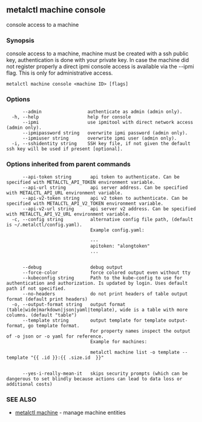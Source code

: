## metalctl machine console

console access to a machine

### Synopsis

console access to a machine, machine must be created with a ssh public key, authentication is done with your private key.
In case the machine did not register properly a direct ipmi console access is available via the --ipmi flag. This is only for administrative access.

```
metalctl machine console <machine ID> [flags]
```

### Options

```
      --admin                 authenticate as admin (admin only).
  -h, --help                  help for console
      --ipmi                  use ipmitool with direct network access (admin only).
      --ipmipassword string   overwrite ipmi password (admin only).
      --ipmiuser string       overwrite ipmi user (admin only).
  -i, --sshidentity string    SSH key file, if not given the default ssh key will be used if present [optional].
```

### Options inherited from parent commands

```
      --api-token string       api token to authenticate. Can be specified with METALCTL_API_TOKEN environment variable.
      --api-url string         api server address. Can be specified with METALCTL_API_URL environment variable.
      --api-v2-token string    api v2 token to authenticate. Can be specified with METALCTL_API_V2_TOKEN environment variable.
      --api-v2-url string      api server v2 address. Can be specified with METALCTL_API_V2_URL environment variable.
  -c, --config string          alternative config file path, (default is ~/.metalctl/config.yaml).
                               Example config.yaml:
                               
                               ---
                               apitoken: "alongtoken"
                               ...
                               
                               
      --debug                  debug output
      --force-color            force colored output even without tty
      --kubeconfig string      Path to the kube-config to use for authentication and authorization. Is updated by login. Uses default path if not specified.
      --no-headers             do not print headers of table output format (default print headers)
  -o, --output-format string   output format (table|wide|markdown|json|yaml|template), wide is a table with more columns. (default "table")
      --template string        output template for template output-format, go template format.
                               For property names inspect the output of -o json or -o yaml for reference.
                               Example for machines:
                               
                               metalctl machine list -o template --template "{{ .id }}:{{ .size.id  }}"
                               
                               
      --yes-i-really-mean-it   skips security prompts (which can be dangerous to set blindly because actions can lead to data loss or additional costs)
```

### SEE ALSO

* [metalctl machine](metalctl_machine.md)	 - manage machine entities

